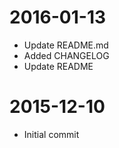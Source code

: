 2016-01-13
==========

  * Update README.md
  * Added CHANGELOG
  * Update README

2015-12-10
==========

  * Initial commit
